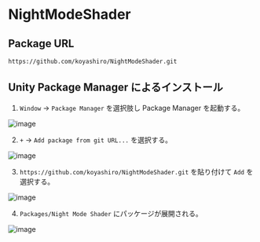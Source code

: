 # NightModeShader

## Package URL

`https://github.com/koyashiro/NightModeShader.git`

## Unity Package Manager によるインストール

1. `Window` -> `Package Manager` を選択肢し Package Manager を起動する。

![image](https://user-images.githubusercontent.com/6698252/126033210-9ec5dd9e-46cd-45a6-830d-eab51171ee68.png)

2. `+` -> `Add package from git URL...` を選択する。

![image](https://user-images.githubusercontent.com/6698252/126033246-b82e6d11-198e-4617-a006-ebf086518892.png)

3. `https://github.com/koyashiro/NightModeShader.git` を貼り付けて `Add` を選択する。

![image](https://user-images.githubusercontent.com/6698252/126647706-5dafd95f-6f40-46d5-9075-daf1ba61876d.png)

4. `Packages/Night Mode Shader` にパッケージが展開される。

![image](https://user-images.githubusercontent.com/6698252/126647867-63991910-ded3-43f5-a815-2ec6d353c35f.png)
